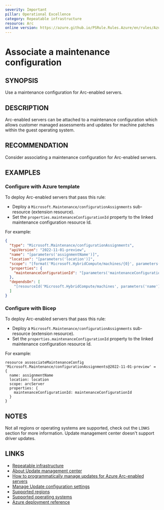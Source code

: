 ```yaml
---
severity: Important
pillar: Operational Excellence
category: Repeatable infrastructure
resource: Arc
online version: https://azure.github.io/PSRule.Rules.Azure/en/rules/Azure.Arc.Server.MaintenanceConfig/
---
```


# Associate a maintenance configuration

## SYNOPSIS

Use a maintenance configuration for Arc-enabled servers.

## DESCRIPTION

Arc-enabled servers can be attached to a maintenance configuration which allows customer managed assessments and updates for machine patches within the guest operating system.

## RECOMMENDATION

Consider associating a maintenance configuration for Arc-enabled servers.

## EXAMPLES

### Configure with Azure template

To deploy Arc-enabled servers that pass this rule:

- Deploy a `Microsoft.Maintenance/configurationAssignments` sub-resource (extension resource).
- Set the `properties.maintenanceConfigurationId` property to the linked maintenance configuration resource Id.

For example:

```json
{
  "type": "Microsoft.Maintenance/configurationAssignments",
  "apiVersion": "2022-11-01-preview",
  "name": "[parameters('assignmentName')]",
  "location": "[parameters('location')]",
  "scope": "[format('Microsoft.HybridCompute/machines/{0}', parameters('name'))]",
  "properties": {
    "maintenanceConfigurationId": "[parameters('maintenanceConfigurationId')]"
  },
  "dependsOn": [
    "[resourceId('Microsoft.HybridCompute/machines', parameters('name'))]"
  ]
}
```

### Configure with Bicep

To deploy Arc-enabled servers that pass this rule:

- Deploy a `Microsoft.Maintenance/configurationAssignments` sub-resource (extension resource).
- Set the `properties.maintenanceConfigurationId` property to the linked maintenance configuration resource Id.

For example:

```bicep
resource assosciateMaintenanceConfig 'Microsoft.Maintenance/configurationAssignments@2022-11-01-preview' = {
  name: assignmentName
  location: location
  scope: arcServer
  properties: {
    maintenanceConfigurationId: maintenanceConfigurationId
  }
}
```

## NOTES

Not all regions or operating systems are supported, check out the `LINKS` section for more information. Update management center doesn't support driver updates.

## LINKS

- [Repeatable infrastructure](https://learn.microsoft.com/azure/well-architected/devops/automation-infrastructure)
- [About Update management center](https://learn.microsoft.com/azure/update-center/overview)
- [How to programmatically manage updates for Azure Arc-enabled servers](https://learn.microsoft.com/azure/update-center/manage-arc-enabled-servers-programmatically)
- [Manage Update configuration settings](https://learn.microsoft.com/azure/update-center/manage-update-settings)
- [Supported regions](https://learn.microsoft.com/azure/update-center/support-matrix?tabs=azurearc%2Cazurearc-os#supported-regions)
- [Supported operating systems](https://learn.microsoft.com/azure/update-center/support-matrix?tabs=azurearc%2Cazurearc-os#supported-operating-systems)
- [Azure deployment reference](https://learn.microsoft.com/azure/templates/microsoft.maintenance/configurationassignments)
